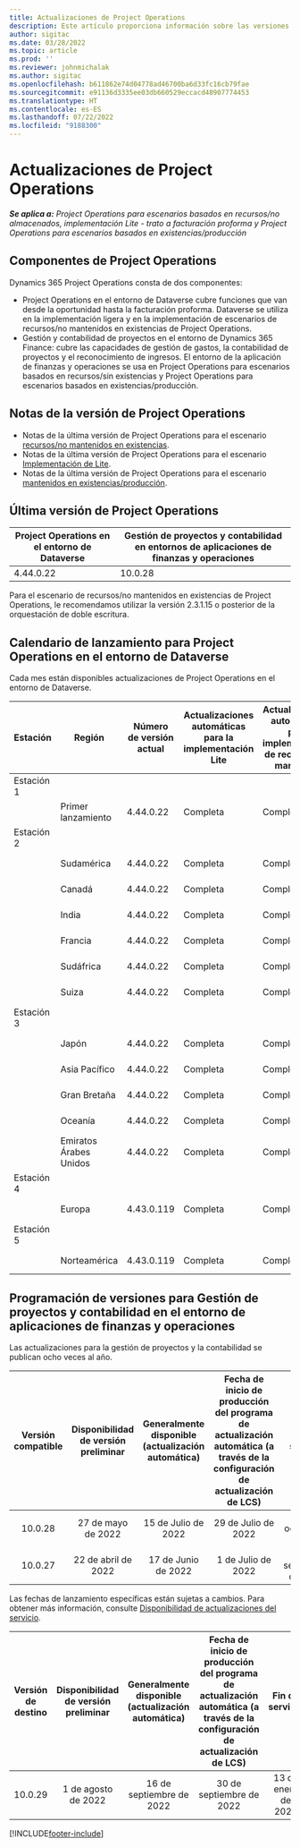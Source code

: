```yaml
---
title: Actualizaciones de Project Operations
description: Este artículo proporciona información sobre las versiones publicadas de Dynamics 365 Project Operations.
author: sigitac
ms.date: 03/28/2022
ms.topic: article
ms.prod: ''
ms.reviewer: johnmichalak
ms.author: sigitac
ms.openlocfilehash: b611862e74d04778ad46700ba6d33fc16cb79fae
ms.sourcegitcommit: e91136d3335ee03db660529eccacd48907774453
ms.translationtype: HT
ms.contentlocale: es-ES
ms.lasthandoff: 07/22/2022
ms.locfileid: "9188300"
---
```

# <a name="project-operations-updates"></a>Actualizaciones de Project Operations

_**Se aplica a:** Project Operations para escenarios basados en recursos/no almacenados, implementación Lite - trato a facturación proforma y Project Operations para escenarios basados en existencias/producción_



## <a name="project-operations-components"></a>Componentes de Project Operations

Dynamics 365 Project Operations consta de dos componentes:

- Project Operations en el entorno de Dataverse cubre funciones que van desde la oportunidad hasta la facturación proforma. Dataverse se utiliza en la implementación ligera y en la implementación de escenarios de recursos/no mantenidos en existencias de Project Operations.
- Gestión y contabilidad de proyectos en el entorno de Dynamics 365 Finance: cubre las capacidades de gestión de gastos, la contabilidad de proyectos y el reconocimiento de ingresos. El entorno de la aplicación de finanzas y operaciones se usa en Project Operations para escenarios basados en recursos/sin existencias y Project Operations para escenarios basados en existencias/producción.

## <a name="project-operations-release-notes"></a>Notas de la versión de Project Operations
- Notas de la última versión de Project Operations para el escenario [recursos/no mantenidos en existencias](whats-new-july-2022-resource-based.md).
- Notas de la última versión de Project Operations para el escenario [Implementación de Lite](../pro/whats-new/whats-new-july-2022-lite.md).
- Notas de la última versión de Project Operations para el escenario [mantenidos en existencias/producción](../prod-pma/whats-new/whats-new-jul-2022-stocked.md).

## <a name="project-operations-latest-version"></a>Última versión de Project Operations

| Project Operations en el entorno de Dataverse | Gestión de proyectos y contabilidad en entornos de aplicaciones de finanzas y operaciones | 
| --- | --- |
| 4.44.0.22 | 10.0.28 |

Para el escenario de recursos/no mantenidos en existencias de Project Operations, le recomendamos utilizar la versión 2.3.1.15 o posterior de la orquestación de doble escritura.

## <a name="release-schedule-for-project-operations-on-dataverse-environment"></a>Calendario de lanzamiento para Project Operations en el entorno de Dataverse

Cada mes están disponibles actualizaciones de Project Operations en el entorno de Dataverse. 

| Estación | Región | Número de versión actual | Actualizaciones automáticas para la implementación Lite | Actualizaciones automáticas para implementación de recursos/no mantenida | Número de versión siguiente | Próxima versión generalmente disponible |
|-----------|-----------------------|-----------------|--------------------|---------------------|---------------------|---------------------|
| Estación 1 |   &nbsp;              |    &nbsp;       | &nbsp;             |      &nbsp;         |      &nbsp;         |      &nbsp;         |
|   &nbsp;  | Primer lanzamiento         |  4.44.0.22      | Completa           | Completa            | Por determinar                 | 05 de agosto de 2022       |
| Estación 2 |   &nbsp;              |    &nbsp;       | &nbsp;             |      &nbsp;         |      &nbsp;         |      &nbsp;         |
|   &nbsp;  | Sudamérica         |  4.44.0.22      | Completa           | Completa            | Por determinar                 | 06 de agosto de 2022       |
|   &nbsp;  | Canadá                |  4.44.0.22      | Completa           | Completa            | Por determinar                 | 06 de agosto de 2022       |
|   &nbsp;  | India                 |  4.44.0.22      | Completa           | Completa            | Por determinar                 | 06 de agosto de 2022       |
|   &nbsp;  | Francia                |  4.44.0.22      | Completa           | Completa            | Por determinar                 | 06 de agosto de 2022       |
|   &nbsp;  | Sudáfrica          |  4.44.0.22      | Completa           | Completa            | Por determinar                 | 06 de agosto de 2022       |
|   &nbsp;  | Suiza           |  4.44.0.22      | Completa           | Completa            | Por determinar                 | 06 de agosto de 2022       |
| Estación 3 |      &nbsp;           |     &nbsp;      |     &nbsp;         |      &nbsp;         |      &nbsp;         |      &nbsp;         |
|   &nbsp;  | Japón                 |  4.44.0.22      | Completa      | Completa       | Por determinar                 | 12 de agosto de 2022       |
|   &nbsp;  | Asia Pacífico          |  4.44.0.22      | Completa      | Completa       | Por determinar                 | 12 de agosto de 2022       |
|   &nbsp;  | Gran Bretaña         |  4.44.0.22      | Completa      | Completa       | Por determinar                 | 12 de agosto de 2022       |
|   &nbsp;  | Oceanía               |  4.44.0.22      | Completa      | Completa       | Por determinar                 | 12 de agosto de 2022       |
|   &nbsp;  | Emiratos Árabes Unidos  |  4.44.0.22      | Completa      | Completa       | Por determinar                 | 12 de agosto de 2022       |
| Estación 4 |     &nbsp;            |     &nbsp;      |     &nbsp;         |      &nbsp;         |      &nbsp;         |      &nbsp;         |
|   &nbsp;  | Europa                |  4.43.0.119      | Completa           | Completa            | 4.44.0.22           | 29 de Julio de 2022       |
| Estación 5 |     &nbsp;            |     &nbsp;      |     &nbsp;         |      &nbsp;         |      &nbsp;         |      &nbsp;         |
|   &nbsp;  | Norteamérica         |  4.43.0.119      | Completa           | Completa            | 4.44.0.22           | 05 de agosto de 2022       |

## <a name="release-schedule-for-project-management-and-accounting-in-the-finance-and-operations-apps-environment"></a>Programación de versiones para Gestión de proyectos y contabilidad en el entorno de aplicaciones de finanzas y operaciones

Las actualizaciones para la gestión de proyectos y la contabilidad se publican ocho veces al año.

|Versión compatible| Disponibilidad de versión preliminar | Generalmente disponible (actualización automática) | Fecha de inicio de producción del programa de actualización automática (a través de la configuración de actualización de LCS) |   Fin de servicio   |
|:---------------:|:---------------------------:|:---------------------------------:|:--------------------------------------------------------------------:|:------------------:|
|     10.0.28     |      27 de mayo de 2022           |        15 de Julio de 2022              |                          29 de Julio de 2022                               | 21 de octubre de 2022   |
|     10.0.27     |      22 de abril de 2022         |        17 de Junio de 2022              |                          1 de Julio de 2022                                | 16 de septiembre de 2022 |

Las fechas de lanzamiento específicas están sujetas a cambios. Para obtener más información, consulte [Disponibilidad de actualizaciones del servicio](/dynamics365/fin-ops-core/fin-ops/get-started/public-preview-releases?toc=%2fdynamics365%2ffinance%2ftoc.json).

|Versión de destino | Disponibilidad de versión preliminar | Generalmente disponible (actualización automática) | Fecha de inicio de producción del programa de actualización automática (a través de la configuración de actualización de LCS) |   Fin de servicio   |
|:---------------:|:---------------------------:|:---------------------------------:|:--------------------------------------------------------------------:|:------------------:|
|     10.0.29     |      1 de agosto de 2022         |       16 de septiembre de 2022          |                        30 de septiembre de 2022                            | 13 de enero de 2023   |

[!INCLUDE[footer-include](../includes/footer-banner.md)]
